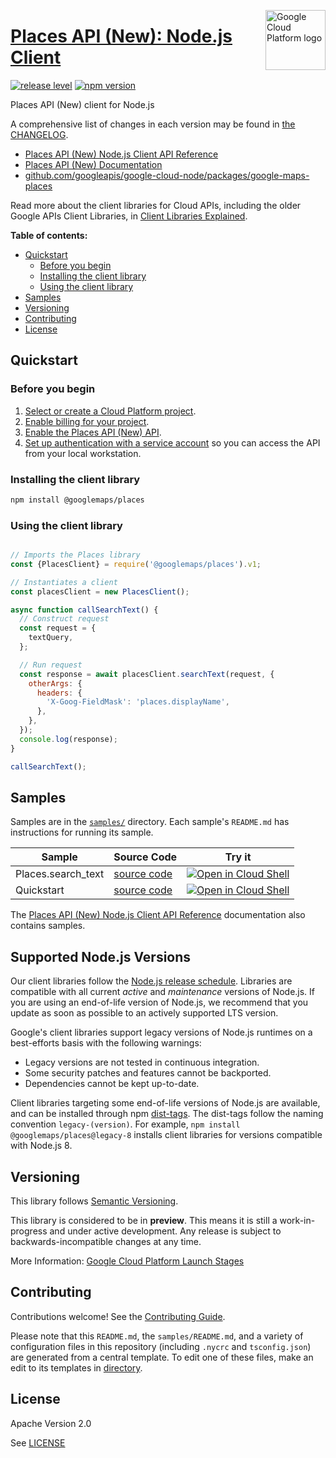 [//]: # "This README.md file is auto-generated, all changes to this file will be lost."
[//]: # "To regenerate it, use `python -m synthtool`."
<img src="https://avatars2.githubusercontent.com/u/2810941?v=3&s=96" alt="Google Cloud Platform logo" title="Google Cloud Platform" align="right" height="96" width="96"/>

# [Places API (New): Node.js Client](https://github.com/googleapis/google-cloud-node/tree/main/packages/google-maps-places)

[![release level](https://img.shields.io/badge/release%20level-preview-yellow.svg?style=flat)](https://cloud.google.com/terms/launch-stages)
[![npm version](https://img.shields.io/npm/v/@googlemaps/places.svg)](https://www.npmjs.org/package/@googlemaps/places)




Places API (New) client for Node.js


A comprehensive list of changes in each version may be found in
[the CHANGELOG](https://github.com/googleapis/google-cloud-node/tree/main/packages/google-maps-places/CHANGELOG.md).

* [Places API (New) Node.js Client API Reference][client-docs]
* [Places API (New) Documentation][product-docs]
* [github.com/googleapis/google-cloud-node/packages/google-maps-places](https://github.com/googleapis/google-cloud-node/tree/main/packages/google-maps-places)

Read more about the client libraries for Cloud APIs, including the older
Google APIs Client Libraries, in [Client Libraries Explained][explained].

[explained]: https://cloud.google.com/apis/docs/client-libraries-explained

**Table of contents:**


* [Quickstart](#quickstart)
  * [Before you begin](#before-you-begin)
  * [Installing the client library](#installing-the-client-library)
  * [Using the client library](#using-the-client-library)
* [Samples](#samples)
* [Versioning](#versioning)
* [Contributing](#contributing)
* [License](#license)

## Quickstart

### Before you begin

1.  [Select or create a Cloud Platform project][projects].
1.  [Enable billing for your project][billing].
1.  [Enable the Places API (New) API][enable_api].
1.  [Set up authentication with a service account][auth] so you can access the
    API from your local workstation.

### Installing the client library

```bash
npm install @googlemaps/places
```


### Using the client library

```javascript

// Imports the Places library
const {PlacesClient} = require('@googlemaps/places').v1;

// Instantiates a client
const placesClient = new PlacesClient();

async function callSearchText() {
  // Construct request
  const request = {
    textQuery,
  };

  // Run request
  const response = await placesClient.searchText(request, {
    otherArgs: {
      headers: {
        'X-Goog-FieldMask': 'places.displayName',
      },
    },
  });
  console.log(response);
}

callSearchText();

```



## Samples

Samples are in the [`samples/`](https://github.com/googleapis/google-cloud-node/tree/main/packages/google-maps-places/samples) directory. Each sample's `README.md` has instructions for running its sample.

| Sample                      | Source Code                       | Try it |
| --------------------------- | --------------------------------- | ------ |
| Places.search_text | [source code](https://github.com/googleapis/google-cloud-node/blob/main/packages/google-maps-places/samples/generated/v1/places.search_text.js) | [![Open in Cloud Shell][shell_img]](https://console.cloud.google.com/cloudshell/open?git_repo=https://github.com/googleapis/google-cloud-node&page=editor&open_in_editor=packages/google-maps-places/samples/generated/v1/places.search_text.js,packages/google-maps-places/samples/README.md) |
| Quickstart | [source code](https://github.com/googleapis/google-cloud-node/blob/main/packages/google-maps-places/samples/quickstart.js) | [![Open in Cloud Shell][shell_img]](https://console.cloud.google.com/cloudshell/open?git_repo=https://github.com/googleapis/google-cloud-node&page=editor&open_in_editor=packages/google-maps-places/samples/quickstart.js,packages/google-maps-places/samples/README.md) |



The [Places API (New) Node.js Client API Reference][client-docs] documentation
also contains samples.

## Supported Node.js Versions

Our client libraries follow the [Node.js release schedule](https://nodejs.org/en/about/releases/).
Libraries are compatible with all current _active_ and _maintenance_ versions of
Node.js.
If you are using an end-of-life version of Node.js, we recommend that you update
as soon as possible to an actively supported LTS version.

Google's client libraries support legacy versions of Node.js runtimes on a
best-efforts basis with the following warnings:

* Legacy versions are not tested in continuous integration.
* Some security patches and features cannot be backported.
* Dependencies cannot be kept up-to-date.

Client libraries targeting some end-of-life versions of Node.js are available, and
can be installed through npm [dist-tags](https://docs.npmjs.com/cli/dist-tag).
The dist-tags follow the naming convention `legacy-(version)`.
For example, `npm install @googlemaps/places@legacy-8` installs client libraries
for versions compatible with Node.js 8.

## Versioning

This library follows [Semantic Versioning](http://semver.org/).







This library is considered to be in **preview**. This means it is still a
work-in-progress and under active development. Any release is subject to
backwards-incompatible changes at any time.


More Information: [Google Cloud Platform Launch Stages][launch_stages]

[launch_stages]: https://cloud.google.com/terms/launch-stages

## Contributing

Contributions welcome! See the [Contributing Guide](https://github.com/googleapis/google-cloud-node/blob/main/CONTRIBUTING.md).

Please note that this `README.md`, the `samples/README.md`,
and a variety of configuration files in this repository (including `.nycrc` and `tsconfig.json`)
are generated from a central template. To edit one of these files, make an edit
to its templates in
[directory](https://github.com/googleapis/synthtool).

## License

Apache Version 2.0

See [LICENSE](https://github.com/googleapis/google-cloud-node/blob/main/LICENSE)

[client-docs]: https://cloud.google.com/nodejs/docs/reference/places/latest
[product-docs]: https://developers.google.com/maps/documentation/places/web-service/
[shell_img]: https://gstatic.com/cloudssh/images/open-btn.png
[projects]: https://console.cloud.google.com/project
[billing]: https://support.google.com/cloud/answer/6293499#enable-billing
[enable_api]: https://console.cloud.google.com/flows/enableapi?apiid=places.googleapis.com
[auth]: https://cloud.google.com/docs/authentication/getting-started

